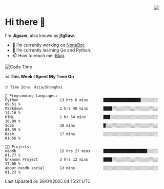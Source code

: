 <a href="#">
  <img align="right" src="https://github-readme-stats.vercel.app/api?username=j1g5awi&count_private=true&show_icons=true&title_color=80070B&text_color=B3B3B3&bg_color=212121&icon_color=80070B" />
</a>

# Hi there 👋

I'm **Jigsaw**, also knows as **j1g5aw**.

- 🔭 I’m currently working on [NoneBot](https://github.com/nonebot).
- 🌱 I’m currently learning Go and Python.
- 📫 How to reach me: [Blog](https://blog.maddestroyer.xyz/).

<!--START_SECTION:waka-->
![Code Time](http://img.shields.io/badge/Code%20Time-1%2C861%20hrs%2016%20mins-blue)

📊 **This Week I Spent My Time On** 

```text
🕑︎ Time Zone: Asia/Shanghai

💬 Programming Languages: 
Python                   13 hrs 8 mins       █████████████████░░░░░░░░   69.51 % 
Markdown                 2 hrs 40 mins       ████░░░░░░░░░░░░░░░░░░░░░   14.16 % 
HTML                     1 hr 54 mins        ███░░░░░░░░░░░░░░░░░░░░░░   10.09 % 
SCSS                     38 mins             █░░░░░░░░░░░░░░░░░░░░░░░░   03.39 % 
Bash                     17 mins             ░░░░░░░░░░░░░░░░░░░░░░░░░   01.56 % 

🐱‍💻 Projects: 
neodb                    15 hrs 27 mins      ████████████████████░░░░░   81.77 % 
Unknown Project          3 hrs 12 mins       ████░░░░░░░░░░░░░░░░░░░░░   17.00 % 
about.neodb.social       13 mins             ░░░░░░░░░░░░░░░░░░░░░░░░░   01.23 % 
```


 Last Updated on 28/01/2025 04:15:21 UTC
<!--END_SECTION:waka-->
